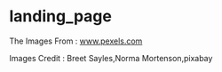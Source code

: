 # landing_page
The Images From : www.pexels.com

Images Credit : Breet Sayles,Norma Mortenson,pixabay
